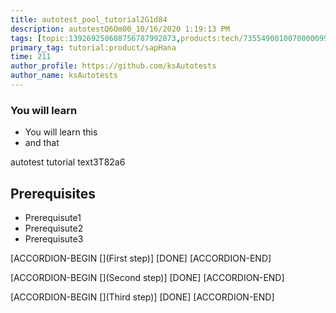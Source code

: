 ```yaml
---
title: autotest_pool_tutorial2G1d84
description: autotestQ6Om00_10/16/2020 1:19:13 PM
tags: [topic:139269250608756787992873,products:tech/73554900100700000996,tutorial:experience/advanced]
primary_tag: tutorial:product/sapHana
time: 211
author_profile: https://github.com/ksAutotests
author_name: ksAutotests
---
```

### You will learn
- You will learn this
- and that

autotest tutorial text3T82a6

## Prerequisites
- Prerequisute1
- Prerequisute2
- Prerequisute3

[ACCORDION-BEGIN [](First step)]
[DONE]
[ACCORDION-END]

[ACCORDION-BEGIN [](Second step)]
[DONE]
[ACCORDION-END]

[ACCORDION-BEGIN [](Third step)]
[DONE]
[ACCORDION-END]


